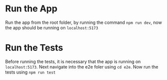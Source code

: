 # Run the App

Run the app from the root folder, by running the command `npm run dev`, now the app should be running on `localhost:5173`

# Run the Tests

Before running the tests, it is necessary that the app is running on `localhost:5173`. Next navigate into the e2e foler using `cd e2e`. Now run the tests using `npm run test`
